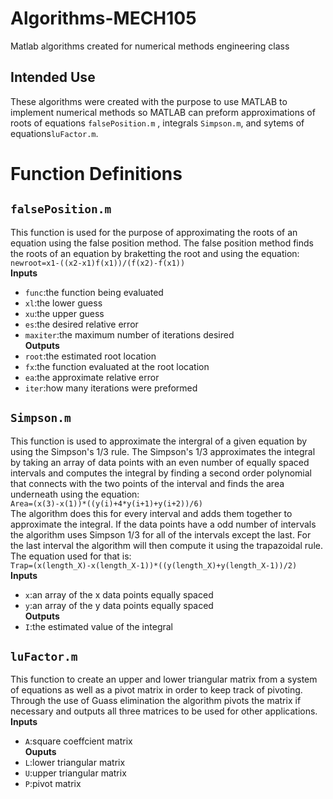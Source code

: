 # Algorithms-MECH105
Matlab algorithms created for numerical methods engineering class
## Intended Use
These algorithms were created with the purpose to use MATLAB to implement numerical methods so MATLAB can preform approximations of roots of equations `falsePosition.m` , integrals `Simpson.m`, and sytems of equations`luFactor.m`. 
# Function Definitions
## `falsePosition.m`
This function is used for the purpose of approximating the roots of an equation using the false position method. The false position method finds the roots of an equation by braketting the root and using the equation:   
`newroot=x1-((x2-x1)f(x1))/(f(x2)-f(x1)) `   
**Inputs**     
- `func`:the function being evaluated    
- `xl`:the lower guess  
- `xu`:the upper guess    
- `es`:the desired relative error     
- `maxiter`:the maximum number of iterations desired     
**Outputs**     
- `root`:the estimated root location    
- `fx`:the function evaluated at the root location    
- `ea`:the approximate relative error     
- `iter`:how many iterations were preformed   
## `Simpson.m`
This function is used to approximate the intergral of a given equation by using the Simpson's 1/3 rule. The Simpson's 1/3 approximates the integral by taking an array of data points with an even number of equally spaced intervals and computes the integral by finding a second order polynomial that connects with the two points of the interval and finds the area underneath using the equation:    
`Area=(x(3)-x(1))*((y(i)+4*y(i+1)+y(i+2))/6)`    
The algorithm does this for every interval and adds them together to approximate the integral. If the data points have a odd number of intervals the algorithm uses Simpson 1/3 for all of the intervals except the last. For the last interval the algorithm will then compute it using the trapazoidal rule. The equation used for that is:     
`Trap=(x(length_X)-x(length_X-1))*((y(length_X)+y(length_X-1))/2)`   
**Inputs**   
- `x`:an array of the x data points equally spaced  
- `y`:an array of the y data points equally spaced  
**Outputs**  
- `I`:the estimated value of the integral   
## `luFactor.m`  
This function to create an upper and lower triangular matrix from a system of equations as well as a pivot matrix in order to keep track of pivoting. Through the use of Guass elimination the algorithm pivots the matrix if necessary and outputs all three matrices to be used for other applications. 
**Inputs**
- `A`:square coeffcient matrix  
**Ouputs**
- `L`:lower triangular matrix
- `U`:upper triangular matrix
- `P`:pivot matrix
